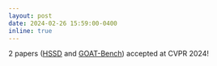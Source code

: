 ```yaml
---
layout: post
date: 2024-02-26 15:59:00-0400
inline: true
---
```


2 papers ([HSSD](https://3dlg-hcvc.github.io/hssd/) and [GOAT-Bench](https://mukulkhanna.github.io/goat-bench/)) accepted at CVPR 2024!